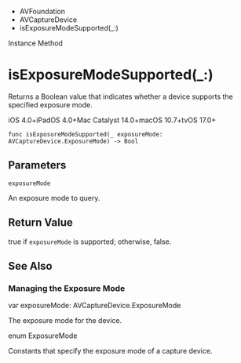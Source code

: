 

- AVFoundation
- AVCaptureDevice
-  isExposureModeSupported(\_:) 

Instance Method

# isExposureModeSupported(\_:)

Returns a Boolean value that indicates whether a device supports the specified exposure mode.

iOS 4.0+iPadOS 4.0+Mac Catalyst 14.0+macOS 10.7+tvOS 17.0+

``` source
func isExposureModeSupported(_ exposureMode: AVCaptureDevice.ExposureMode) -> Bool
```

## Parameters 

`exposureMode`  

An exposure mode to query.

## Return Value

true if `exposureMode` is supported; otherwise, false.

## See Also

### Managing the Exposure Mode

var exposureMode: AVCaptureDevice.ExposureMode

The exposure mode for the device.

enum ExposureMode

Constants that specify the exposure mode of a capture device.

